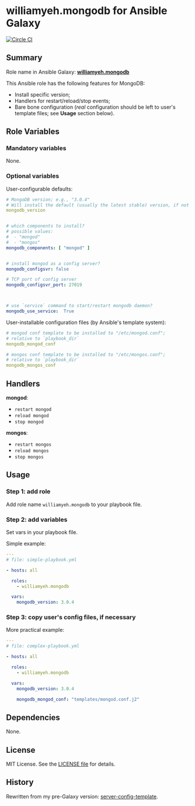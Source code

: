 
williamyeh.mongodb for Ansible Galaxy
============


[![Circle CI](https://circleci.com/gh/William-Yeh/ansible-mongodb.svg?style=shield)](https://circleci.com/gh/William-Yeh/ansible-mongodb)


## Summary

Role name in Ansible Galaxy: **[williamyeh.mongodb](https://galaxy.ansible.com/detail#/role/4405)**

This Ansible role has the following features for MongoDB:

 - Install specific version;
 - Handlers for restart/reload/stop events;
 - Bare bone configuration (*real* configuration should be left to user's template files; see **Usage** section below).




## Role Variables

### Mandatory variables

None.




### Optional variables

User-configurable defaults:

```yaml
# MongoDB version; e.g., "3.0.4"
# Will install the default (usually the latest stable) version, if not specified.
mongodb_version


# which components to install?
# possible values:
#  - "mongod"
#  - "mongos"
mongodb_components: [ "mongod" ]


# install mongod as a config server?
mongodb_configsvr: false

# TCP port of config server
mongodb_configsvr_port: 27019



# use `service` command to start/restart mongodb daemon?
mongodb_use_service:  True
```


User-installable configuration files (by Ansible's template system):

```yaml
# mongod conf template to be installed to "/etc/mongod.conf";
# relative to `playbook_dir`
mongodb_mongod_conf

# mongos conf template to be installed to "/etc/mongos.conf";
# relative to `playbook_dir`
mongodb_mongos_conf

```




## Handlers

**mongod**:

- `restart mongod`
- `reload mongod`
- `stop mongod`


**mongos**:

- `restart mongos`
- `reload mongos`
- `stop mongos`




## Usage


### Step 1: add role

Add role name `williamyeh.mongodb` to your playbook file.


### Step 2: add variables

Set vars in your playbook file.

Simple example:

```yaml
---
# file: simple-playbook.yml

- hosts: all

  roles:
    - williamyeh.mongodb

  vars:
    mongodb_version: 3.0.4
```


### Step 3: copy user's config files, if necessary


More practical example:

```yaml
---
# file: complex-playbook.yml

- hosts: all

  roles:
    - williamyeh.mongodb

  vars:
    mongodb_version: 3.0.4

    mongodb_mongod_conf: "templates/mongod.conf.j2"

```


## Dependencies

None.


## License

MIT License. See the [LICENSE file](LICENSE) for details.


## History

Rewritten from my pre-Galaxy version: [server-config-template](https://github.com/William-Yeh/server-config-template).
